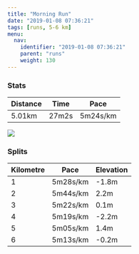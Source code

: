 ```yaml
---
title: "Morning Run"
date: "2019-01-08 07:36:21"
tags: [runs, 5-6 km]
menu:
  nav:
    identifier: "2019-01-08 07:36:21"
    parent: "runs"
    weight: 130
---
```


### Stats

| Distance | Time | Pace |
|----------|------|------|
|5.01km|27m2s|5m24s/km|

<img src='https://maps.googleapis.com/maps/api/staticmap?maptype=roadmap&path=enc:_qjeI`yyLpEtIdG~ApJbQ|H|X~Edb@o@{Az@|j@iBnRzBuUiAsg@j@~A_G{`@gHmZqJ}PeEc@gGuK&key=AIzaSyAfqMeaZ1CCJFGP5cWud__oZnT_Pybg-1M&size=800x800&markers=color:yellow|label:S|53.47104,-2.26721&markers=color:green|label:F|53.47104,-2.2672300000000005'>

### Splits

| Kilometre | Pace | Elevation |
|------|------|-----------|
|1|5m28s/km|-1.8m|
|2|5m44s/km|2.2m|
|3|5m22s/km|0.1m|
|4|5m19s/km|-2.2m|
|5|5m05s/km|1.4m|
|6|5m13s/km|-0.2m|
